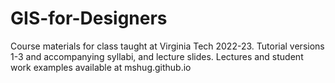 # GIS-for-Designers
Course materials for class taught at Virginia Tech 2022-23. Tutorial versions 1-3 and accompanying syllabi, and lecture slides. Lectures and student work examples available at mshug.github.io
